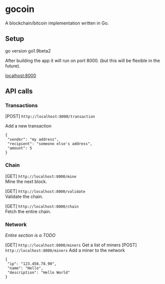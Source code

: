 # gocoin

A blockchain/bitcoin implementation written in Go.

## Setup

go version go1.9beta2

After building the app it will run on port 8000. (but this will be flexible in the future).

[localhost:8000](http://localhost:8000)

## API calls

### Transactions

[POST] `http://localhost:8000/transaction`

Add a new transaction
```
{
 "sender": "my address",
 "recipient": "someone else's address",
 "amount": 5
}
```

### Chain

[GET] `http://localhost:8000/mine`   
Mine the next block.  

[GET] `http://localhost:8000/validate`  
Validate the chain.  

[GET] `http://localhost:8000/chain`  
Fetch the entire chain.

### Network

_Entire section is a TODO_

[GET] `http://localhost:8000/miners` Get a list of miners
[POST] `http://localhost:8000/miners` Add a miner to the network

```
{
 "ip": "123.456.78.90",
 "name": "Hello",
 "description": "Hello World"
}
```